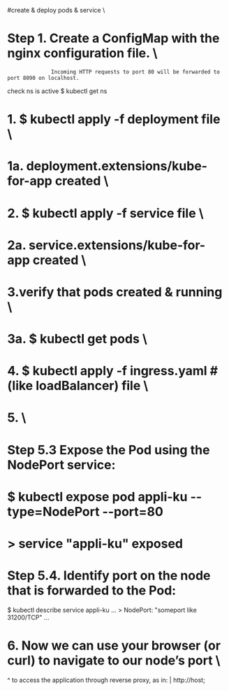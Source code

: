   #create & deploy pods & service \
# Step 1. Create a ConfigMap with the nginx configuration file. \
                  Incoming HTTP requests to port 80 will be forwarded to port 8090 on localhost.
check ns is active        $ kubectl get ns
# 1.    $ kubectl apply -f deployment file \
# 1a. deployment.extensions/kube-for-app created \
# 2.   	$ kubectl apply -f service file \
# 2a. service.extensions/kube-for-app created \
# 3.verify that pods created & running \
# 3a.		$ kubectl get pods \
# 4.  	$ kubectl apply -f ingress.yaml   #(like loadBalancer) file \
# 5. \
# Step 5.3 Expose the Pod using the NodePort service: 
#   		$ kubectl expose pod appli-ku --type=NodePort --port=80 
#             >  service "appli-ku" exposed
# Step 5.4. Identify port on the node that is forwarded to the Pod: 
   $ kubectl describe service appli-ku 
   ...
                >     NodePort:	<unset>	"someport like 31200/TCP"
   ...

#  6. Now we can use your browser (or curl) to navigate to our node’s port \
^   to access the application through reverse proxy, as in:
|   http://host;
